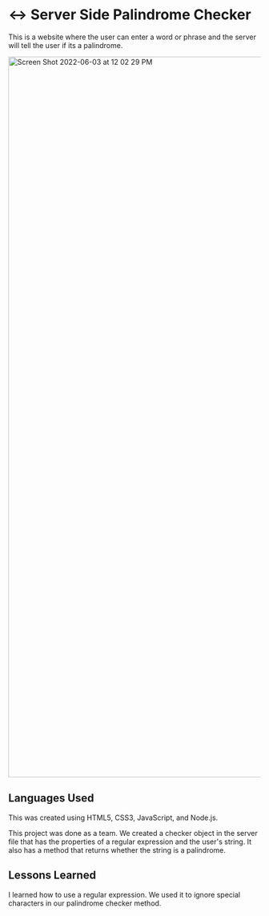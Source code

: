 # ↔️ Server Side Palindrome Checker
This is a website where the user can enter a word or phrase and the server will tell the user if its a palindrome.

<img width="1440" alt="Screen Shot 2022-06-03 at 12 02 29 PM" src="https://user-images.githubusercontent.com/102538779/172076912-b85af9ff-3aac-418c-9e97-2a55f4ae7ea4.png">

## Languages Used

This was created using HTML5, CSS3, JavaScript, and Node.js.

This project was done as a team. We created a checker object in the server file that has the properties of a regular expression and the user's string. It also has a method that returns whether the string is a palindrome.

## Lessons Learned

I learned how to use a regular expression. We used it to ignore special characters in our palindrome checker method.
